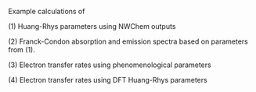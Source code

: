 Example calculations of 

(1) Huang-Rhys parameters using NWChem outputs

(2) Franck-Condon absorption and emission spectra based on parameters from (1).

(3) Electron transfer rates using phenomenological parameters

(4) Electron transfer rates using DFT Huang-Rhys parameters
